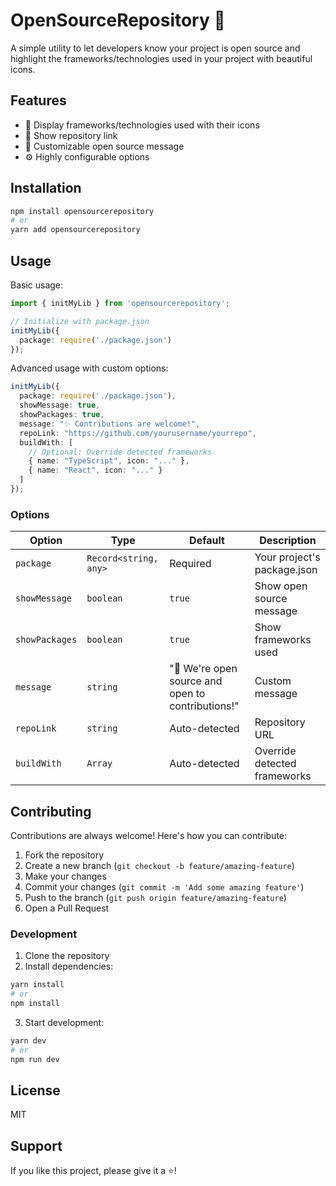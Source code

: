 # OpenSourceRepository 🚀

A simple utility to let developers know your project is open source and highlight the frameworks/technologies used in your project with beautiful icons.

## Features

- 🎨 Display frameworks/technologies used with their icons
- 🔗 Show repository link
- 📢 Customizable open source message
- ⚙️ Highly configurable options

## Installation

```bash
npm install opensourcerepository
# or
yarn add opensourcerepository
```

## Usage

Basic usage:

```typescript
import { initMyLib } from 'opensourcerepository';

// Initialize with package.json
initMyLib({
  package: require('./package.json')
});
```

Advanced usage with custom options:

```typescript
initMyLib({
  package: require('./package.json'),
  showMessage: true,
  showPackages: true,
  message: "✨ Contributions are welcome!",
  repoLink: "https://github.com/yourusername/yourrepo",
  buildWith: [
    // Optional: Override detected frameworks
    { name: "TypeScript", icon: "..." },
    { name: "React", icon: "..." }
  ]
});
```

### Options

| Option | Type | Default | Description |
|--------|------|---------|-------------|
| `package` | `Record<string, any>` | Required | Your project's package.json |
| `showMessage` | `boolean` | `true` | Show open source message |
| `showPackages` | `boolean` | `true` | Show frameworks used |
| `message` | `string` | "🚀 We're open source and open to contributions!" | Custom message |
| `repoLink` | `string` | Auto-detected | Repository URL |
| `buildWith` | `Array` | Auto-detected | Override detected frameworks |

## Contributing

Contributions are always welcome! Here's how you can contribute:

1. Fork the repository
2. Create a new branch (`git checkout -b feature/amazing-feature`)
3. Make your changes
4. Commit your changes (`git commit -m 'Add some amazing feature'`)
5. Push to the branch (`git push origin feature/amazing-feature`)
6. Open a Pull Request

### Development

1. Clone the repository
2. Install dependencies:
```bash
yarn install
# or
npm install
```

3. Start development:
```bash
yarn dev
# or
npm run dev
```

## License

MIT

## Support

If you like this project, please give it a ⭐️!